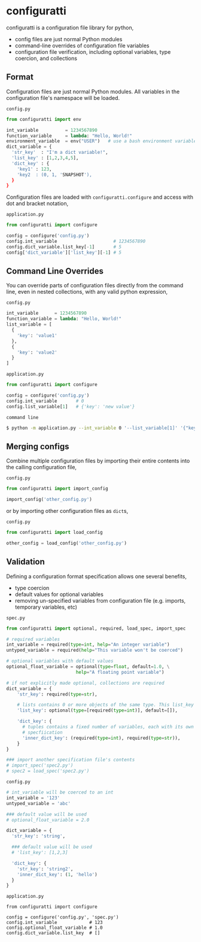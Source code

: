 configuratti
============

configuratti is a configuration file library for python,

+ config files are just normal Python modules
+ command-line overrides of configuration file variables
+ configuration file verification, including optional variables, type coercion,
  and collections

Format
------

Configuration files are just normal Python modules. All variables in the
configuration file's namespace will be loaded.

`config.py`

```python
from configuratti import env

int_variable          = 1234567890
function_variable     = lambda: "Hello, World!"
environment_variable  = env("USER")   # use a bash environment variable
dict_variable = {
  'str_key'  : "I'm a dict variable!",
  'list_key' : [1,2,3,4,5],
  'dict_key' : {
    'key1' : 123,
    'key2  : (0, 1, 'SNAPSHOT'),
  }
}
```

Configuration files are loaded with `configuratti.configure` and access with
dot and bracket notation,

`application.py`

```python
from configuratti import configure

config = configure('config.py')
config.int_variable                     # 1234567890
config.dict_variable.list_key[-1]       # 5
config['dict_variable']['list_key'][-1] # 5
```

Command Line Overrides
----------------------

You can override parts of configuration files directly from the command line,
even in nested collections, with any valid python expression,

`config.py`

```python
int_variable      = 1234567890
function_variable = lambda: "Hello, World!"
list_variable = [
  {
    'key': 'value1'
  },
  {
    'key': 'value2'
  }
]
```

`application.py`

```python
from configuratti import configure

config = configure('config.py')
config.int_variable       # 0
config.list_variable[1]   # {'key': 'new value'}
```

`command line`

```bash
$ python -m application.py --int_variable 0 '--list_variable[1]' '{"key": "new value"}'
```

Merging configs
---------------

Combine multiple configuration files by importing their entire contents into
the calling configuration file,

`config.py`

```python
from configuratti import import_config

import_config('other_config.py')
```

or by importing other configuration files as `dict`s,

`config.py`

```python
from configuratti import load_config

other_config = load_config('other_config.py')
```

Validation
----------

Defining a configuration format specification allows one several benefits,

+ type coercion
+ default values for optional variables
+ removing un-specified variables from configuration file (e.g. imports,
  temporary variables, etc)

`spec.py`

```python
from configuratti import optional, required, load_spec, import_spec

# required variables
int_variable = required(type=int, help="An integer variable")
untyped_variable = required(help="This variable won't be coerced")

# optional variables with default values
optional_float_variable = optional(type=float, default=1.0, \
                          help="A floating point variable")

# if not explicitly made optional, collections are required
dict_variable = {
    'str_key': required(type=str),

    # lists contains 0 or more objects of the same type. This list_key is optional.
    'list_key': optional(type=[required(type=int)], default=[]),

    'dict_key': {
      # tuples contains a fixed number of variables, each with its own
      # specfiication
      'inner_dict_key': (required(type=int), required(type=str)),
    }
}

### import another specification file's contents
# import_spec('spec2.py')
# spec2 = load_spec('spec2.py')
```

`config.py`

```python
# int_variable will be coerced to an int
int_variable = '123'
untyped_variable = 'abc'

### default value will be used
# optional_float_variable = 2.0

dict_variable = {
  'str_key': 'string',

  ### default value will be used
  # 'list_key': [1,2,3]

  'dict_key': {
    'str_key': 'string2',
    'inner_dict_key': (1, 'hello')
  }
}
```

`application.py`

```
from configuratti import configure

config = configure('config.py', 'spec.py')
config.int_variable            # 123
config.optional_float_variable # 1.0
config.dict_variable.list_key  # []
```
